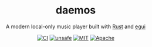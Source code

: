 <div align="center">

# daemos

A modern local-only music player built with [Rust](https://github.com/rust-lang/rust) and [egui](https://github.com/emilk/egui)

[![CI][s1]][l1] [![unsafe][s2]][l2] [![MIT][s3]][l3] [![Apache][s4]][l4]

[s1]: https://github.com/Xithrius/daemos/actions/workflows/ci.yml/badge.svg
[l1]: https://github.com/Xithrius/daemos/actions/workflows/ci.yml

[s2]: https://img.shields.io/badge/unsafe-forbidden-success.svg
[l2]: https://github.com/rust-secure-code/safety-dance/

[s3]: https://img.shields.io/badge/license-MIT-blue.svg
[l3]: https://github.com/Xithrius/daemos/blob/main/LICENSE-MIT

[s4]: https://img.shields.io/badge/license-Apache-blue.svg
[l4]: https://github.com/Xithrius/daemos/blob/main/LICENSE-APACHE

</div>

